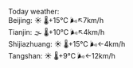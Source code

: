 Today weather:  
Beijing: ☀️   🌡️+15°C 🌬️↖7km/h  
Tianjin: 🌫  🌡️+10°C 🌬️↖4km/h  
Shijiazhuang: ☀️   🌡️+15°C 🌬️←4km/h  
Tangshan: ☀️   🌡️+9°C 🌬️←12km/h  
